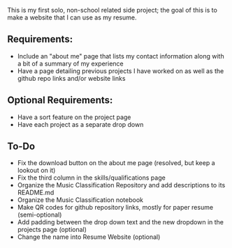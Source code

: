 This is my first solo, non-school related side project; the goal of this is to make a website that I can use as my resume.

## Requirements:
* Include an "about me" page that lists my contact information along with a bit of a summary of my experience
* Have a page detailing previous projects I have worked on as well as the github repo links and/or website links

## Optional Requirements:
* Have a sort feature on the project page
* Have each project as a separate drop down


## To-Do
* Fix the download button on the about me page (resolved, but keep a lookout on it)
* Fix the third column in the skills/qualifications page
* Organize the Music Classification Repository and add descriptions to its README.md
* Organize the Music Classification notebook 
* Make QR codes for github repository links, mostly for paper resume (semi-optional) 
* Add padding between the drop down text and the new dropdown in the projects page (optional)
* Change the name into Resume Website (optional)
